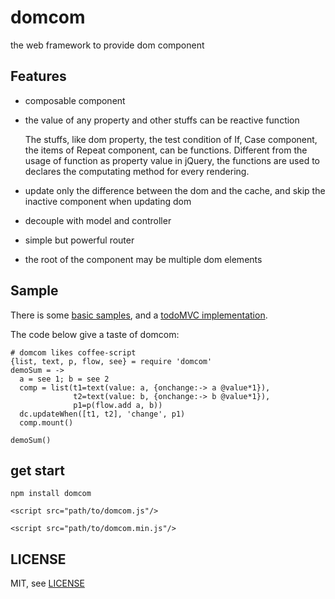 # domcom
the web framework to provide dom component

## Features
* composable component

* the value of any property and other stuffs can be reactive function

    The stuffs, like dom property, the test condition of If, Case component, the items of Repeat component, can be functions. Different from the usage of function as property value in jQuery, the functions are used to declares the computating method for every rendering.

* update only the difference between the dom and the cache, and skip the inactive component when updating dom

* decouple with model and controller

* simple but powerful router

* the root of the component may be multiple dom elements

## Sample
There is some [basic samples](https://github.com/taijiweb/domcom/tree/master/demo), and a [todoMVC implementation](https://github.com/taijiweb/domcom/tree/master/demo/todomvc).

The code below give a taste of domcom:

    # domcom likes coffee-script
    {list, text, p, flow, see} = require 'domcom'
    demoSum = ->
      a = see 1; b = see 2
      comp = list(t1=text(value: a, {onchange:-> a @value*1}),
                  t2=text(value: b, {onchange:-> b @value*1}),
                  p1=p(flow.add a, b))
      dc.updateWhen([t1, t2], 'change', p1)
      comp.mount()

    demoSum()

## get start
`npm install domcom`

`<script src="path/to/domcom.js"/>`

`<script src="path/to/domcom.min.js"/>`


## LICENSE
MIT, see [LICENSE](https://github.com/taijiweb/domcom/blob/master/LICENSE)
